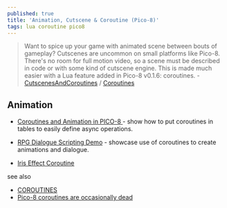 ```yaml
---
published: true
title: 'Animation, Cutscene & Coroutine (Pico-8)'
tags: lua coroutine pico8
---
```

> Want to spice up your game with animated scene between bouts of gameplay? Cutscenes are uncommon on small platforms like Pico-8. There's no room for full motion video, so a scene must be described in code or with some kind of cutscene engine. This is made much easier with a Lua feature added in Pico-8 v0.1.6: coroutines. - [CutscenesAndCoroutines](https://pico-8.fandom.com/wiki/CutscenesAndCoroutines) / [Coroutines](https://www.lexaloffle.com/bbs/?tid=3458)

## Animation
- [Coroutines and Animation in PICO-8 ](https://www.youtube.com/watch?v=tfGmjB72t0o) - show how to put coroutines in tables to easily define async operations.

- [RPG Dialogue Scripting Demo](https://www.lexaloffle.com/bbs/?tid=3833) - showcase use of coroutines to create animations and dialogue.
- [Iris Effect Coroutine](https://www.reddit.com/r/pico8/comments/ne1pfb/iris_effect_coroutine/)

see also
- [COROUTINES](https://nerdyteachers.com/PICO-8/Guide/?COROUTINES)
- [Pico-8 coroutines are occasionally dead](https://stackoverflow.com/questions/54193676/pico-8-coroutines-are-occasionally-dead)
